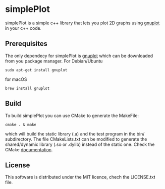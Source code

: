 # simplePlot
simplePlot is a simple c++ library that lets you plot 2D graphs using [gnuplot](http://gnuplot.sourceforge.net) in your c++ code. 
## Prerequisites
The only dependecy for simplePlot is [gnuplot](http://gnuplot.sourceforge.net) which can be downloaded from you package manager. For Debian/Ubuntu
```
sudo apt-get install gnuplot
```
for macOS
```
brew install gnuplot
```
## Build
To build simplePlot you can use CMake to generate the MakeFile:
```
cmake . & make
```
which will build the static library (.a) and the test program in the bin/ subdirectory. The file CMakeLists.txt can be modified to generate the shared/dynamic library (.so or .dylib) instead of the static one. Check the CMake [documentation](https://cmake.org/cmake/help/v3.0/command/add_library.html).
## License
This software is distributed under the MIT licence, chech the LICENSE.txt file.
